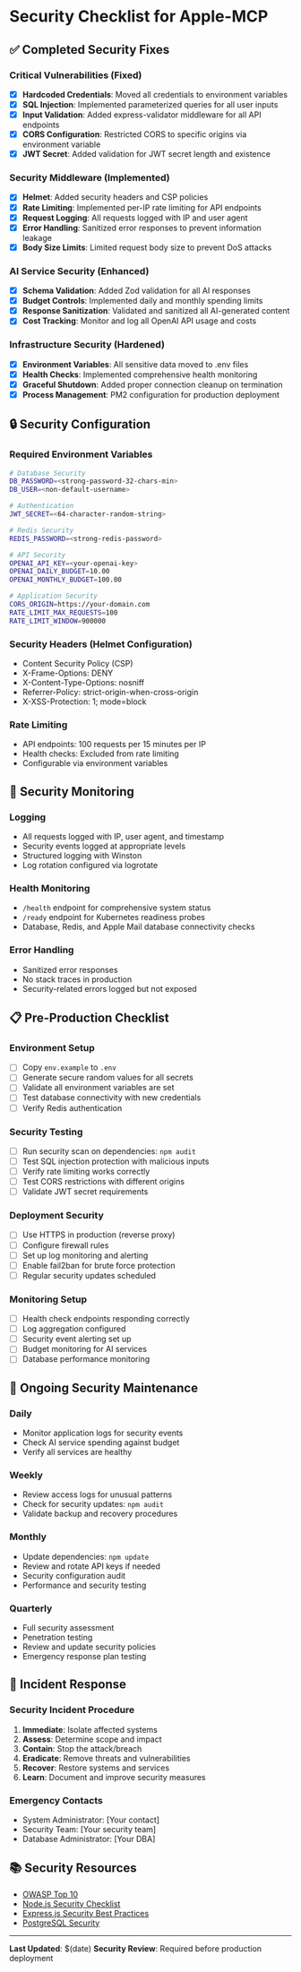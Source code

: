 # Security Checklist for Apple-MCP

## ✅ Completed Security Fixes

### Critical Vulnerabilities (Fixed)
- [x] **Hardcoded Credentials**: Moved all credentials to environment variables
- [x] **SQL Injection**: Implemented parameterized queries for all user inputs
- [x] **Input Validation**: Added express-validator middleware for all API endpoints
- [x] **CORS Configuration**: Restricted CORS to specific origins via environment variable
- [x] **JWT Secret**: Added validation for JWT secret length and existence

### Security Middleware (Implemented)
- [x] **Helmet**: Added security headers and CSP policies
- [x] **Rate Limiting**: Implemented per-IP rate limiting for API endpoints
- [x] **Request Logging**: All requests logged with IP and user agent
- [x] **Error Handling**: Sanitized error responses to prevent information leakage
- [x] **Body Size Limits**: Limited request body size to prevent DoS attacks

### AI Service Security (Enhanced)
- [x] **Schema Validation**: Added Zod validation for all AI responses
- [x] **Budget Controls**: Implemented daily and monthly spending limits
- [x] **Response Sanitization**: Validated and sanitized all AI-generated content
- [x] **Cost Tracking**: Monitor and log all OpenAI API usage and costs

### Infrastructure Security (Hardened)
- [x] **Environment Variables**: All sensitive data moved to .env files
- [x] **Health Checks**: Implemented comprehensive health monitoring
- [x] **Graceful Shutdown**: Added proper connection cleanup on termination
- [x] **Process Management**: PM2 configuration for production deployment

## 🔒 Security Configuration

### Required Environment Variables
```bash
# Database Security
DB_PASSWORD=<strong-password-32-chars-min>
DB_USER=<non-default-username>

# Authentication
JWT_SECRET=<64-character-random-string>

# Redis Security  
REDIS_PASSWORD=<strong-redis-password>

# API Security
OPENAI_API_KEY=<your-openai-key>
OPENAI_DAILY_BUDGET=10.00
OPENAI_MONTHLY_BUDGET=100.00

# Application Security
CORS_ORIGIN=https://your-domain.com
RATE_LIMIT_MAX_REQUESTS=100
RATE_LIMIT_WINDOW=900000
```

### Security Headers (Helmet Configuration)
- Content Security Policy (CSP)
- X-Frame-Options: DENY
- X-Content-Type-Options: nosniff
- Referrer-Policy: strict-origin-when-cross-origin
- X-XSS-Protection: 1; mode=block

### Rate Limiting
- API endpoints: 100 requests per 15 minutes per IP
- Health checks: Excluded from rate limiting
- Configurable via environment variables

## 🚨 Security Monitoring

### Logging
- All requests logged with IP, user agent, and timestamp
- Security events logged at appropriate levels
- Structured logging with Winston
- Log rotation configured via logrotate

### Health Monitoring
- `/health` endpoint for comprehensive system status
- `/ready` endpoint for Kubernetes readiness probes
- Database, Redis, and Apple Mail database connectivity checks

### Error Handling
- Sanitized error responses
- No stack traces in production
- Security-related errors logged but not exposed

## 📋 Pre-Production Checklist

### Environment Setup
- [ ] Copy `env.example` to `.env`
- [ ] Generate secure random values for all secrets
- [ ] Validate all environment variables are set
- [ ] Test database connectivity with new credentials
- [ ] Verify Redis authentication

### Security Testing
- [ ] Run security scan on dependencies: `npm audit`
- [ ] Test SQL injection protection with malicious inputs
- [ ] Verify rate limiting works correctly
- [ ] Test CORS restrictions with different origins
- [ ] Validate JWT secret requirements

### Deployment Security
- [ ] Use HTTPS in production (reverse proxy)
- [ ] Configure firewall rules
- [ ] Set up log monitoring and alerting
- [ ] Enable fail2ban for brute force protection
- [ ] Regular security updates scheduled

### Monitoring Setup
- [ ] Health check endpoints responding correctly
- [ ] Log aggregation configured
- [ ] Security event alerting set up
- [ ] Budget monitoring for AI services
- [ ] Database performance monitoring

## 🔄 Ongoing Security Maintenance

### Daily
- Monitor application logs for security events
- Check AI service spending against budget
- Verify all services are healthy

### Weekly  
- Review access logs for unusual patterns
- Check for security updates: `npm audit`
- Validate backup and recovery procedures

### Monthly
- Update dependencies: `npm update`
- Review and rotate API keys if needed
- Security configuration audit
- Performance and security testing

### Quarterly
- Full security assessment
- Penetration testing
- Review and update security policies
- Emergency response plan testing

## 🚨 Incident Response

### Security Incident Procedure
1. **Immediate**: Isolate affected systems
2. **Assess**: Determine scope and impact
3. **Contain**: Stop the attack/breach
4. **Eradicate**: Remove threats and vulnerabilities
5. **Recover**: Restore systems and services
6. **Learn**: Document and improve security measures

### Emergency Contacts
- System Administrator: [Your contact]
- Security Team: [Your security team]
- Database Administrator: [Your DBA]

## 📚 Security Resources

- [OWASP Top 10](https://owasp.org/www-project-top-ten/)
- [Node.js Security Checklist](https://blog.risingstack.com/node-js-security-checklist/)
- [Express.js Security Best Practices](https://expressjs.com/en/advanced/best-practice-security.html)
- [PostgreSQL Security](https://www.postgresql.org/docs/current/security.html)

---

**Last Updated**: $(date)
**Security Review**: Required before production deployment
